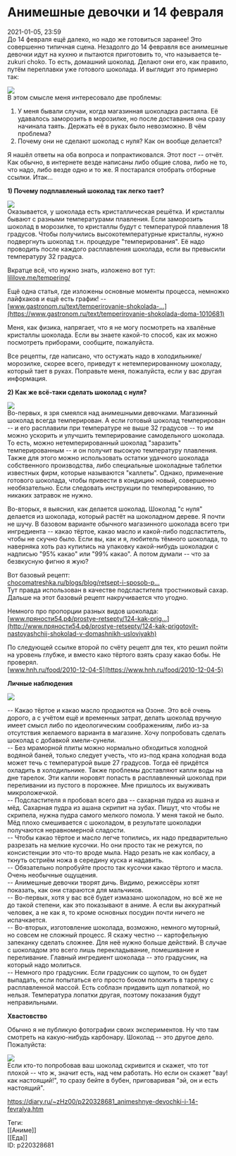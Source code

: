 Анимешные девочки и 14 февраля
===============================

   
 2021-01-05, 23:59   
  До 14 февраля ещё далеко, но надо же готовиться заранее! Это совершенно типичная сцена. Незадолго до 14 февравля все анимешные девочки идут на кухню и пытаются приготовить то, что называется te-zukuri choko. То есть, домашний шоколад. Делают они его, как правило, путём переплавки уже готового шоколада. И выглядит это примерно так:   
   
   [![](pics/IigfxyVl.png)](https://i.imgur.com/IigfxyV.png)     
 В этом смысле меня интересовало две проблемы:   
 1) У меня бывали случаи, когда магазинная шоколадка растаяла. Её удавалось заморозить в морозилке, но после доставания она сразу начинала таять. Держать её в руках было невозможно. В чём проблема?   
 2) Почему они не сделают шоколад с нуля? Как он вообще делается?   
   
 Я нашёл ответы на оба вопроса и попрактиковался. Этот пост -- отчёт. Как обычно, в интернете везде написаны либо общие слова, либо не то, что надо, либо везде одно и то же. Я постарался отобрать отборные ссылки. Итак...   
   
  **1) Почему подплавленый шоколад так легко тает?**    
   
   [![](pics/IcXCHfVl.png)](https://i.imgur.com/IcXCHfV.png)     
 Оказывается, у шоколада есть кристаллическая решётка. И кристаллы бывают с разными температурами плавления. Если заморозить шоколад в морозилке, то кристаллы будут с температурой плавления 18 градусов. Чтобы получились высокотемпературные кристаллы, нужно подвергнуть шоколад т.н. процедуре "темперирования". Её надо проводить после каждого расплавления шоколада, если вы превысили температуру 32 градуса.   
   
 Вкратце всё, что нужно знать, изложено вот тут:   
  [lililove.me/tempering/](https://lililove.me/tempering/)    
   
 Ещё одна статья, где изложены основные моменты процесса, немножко лайфхаков и ещё есть график! --   
  [www.gastronom.ru/text/temperirovanie-shokolada-...](https://www.gastronom.ru/text/temperirovanie-shokolada-doma-1010681)    
   
 Меня, как физика, напрягает, что я не могу посмотреть на хвалёные кристаллы шоколада. Если вы знаете какой-то способ, как их можно посмотреть приборами, сообщите, пожалуйста.   
   
 Все рецепты, где написано, что остужать надо в холодильнике/морозилке, скорее всего, приведут к нетемперированному шоколаду, который тает в руках. Поправьте меня, пожалуйста, если у вас другая информация.   
   
  **2) Как же всё-таки сделать шоколад с нуля?**    
   
   [![](pics/whyl745l.png)](https://i.imgur.com/whyl745.png)     
 Во-первых, я зря смеялся над анимешными девочками. Магазинный шоколад всегда темперирован. А если готовый шоколад темперирован -- и его расплавили при температуре не выше 32 градусов -- то им можно ускорить и улучшить темперирование самодельного шоколада. То есть, можно нетемперированный шоколад "заразить" темперированным -- и он получит высокую температуру плавления. Также для этого можно использовать остатки удачного шоколада собственного производства, либо специальные шоколадные таблетки известных фирм, которые называются "каллеты". Однако, применение готового шоколада, чтобы привести в кондицию новый, совершенно необязательно. Если следовать инструкции по темперированию, то никаких затравок не нужно.   
   
 Во-вторых, я выяснил, как делается шоколад. Шоколад "с нуля" делается из шоколада, который растёт на шоколадном дереве. Я почти не шучу. В базовом варианте обычного магазинного шоколада всего три ингредиента -- какао тёртое, какао масло и какой-либо подсластитель, чтобы не скучно было. Если вы, как и я, любитель тёмного шоколада, то наверняка хоть раз купились на упаковку какой-нибудь шоколадки с надписью "95% какао" или "99% какао". А потом думали -- что за безвкусную фигню я жую?   
   
 Вот базовый рецепт:   
  [chocomatreshka.ru/blogs/blog/retsept-i-sposob-p...](https://chocomatreshka.ru/blogs/blog/retsept-i-sposob-prigotovleniya-gorkogonezhnogo-shokolada)    
 Тут правда использован в качестве подсластителя тростниковый сахар.   
 Дальше на этот базовый рецепт накручивается что угодно.   
   
 Немного про пропорции разных видов шоколада:   
  [www.пряности54.рф/prostye-retsepty/124-kak-prig...](http://www.пряности54.рф/prostye-retsepty/124-kak-prigotovit-nastoyashchij-shokolad-v-domashnikh-usloviyakh)    
   
 По следующей ссылке второй по счёту рецепт для тех, кто решил пойти на уровень глубже, и вместо како тёртого взять сразу какао бобы. Не проверял.   
  [www.hnh.ru/food/2010-12-04-5](https://www.hnh.ru/food/2010-12-04-5)    
   
   
  **Личные наблюдения**    
   
   [![](pics/AD0ezP0l.png)](https://i.imgur.com/AD0ezP0.png)     
   
 -- Какао тёртое и какао масло продаются на Озоне. Это всё очень дорого, а с учётом ещё и временных затрат, делать шоколад вручную имеет смысл либо по идеологическим соображениям, либо из-за отсутствия желаемого варианта в магазине. Хочу попробовать сделать шоколад с добавкой хмели-сунели.   
 -- Без мраморной плиты можно нормально обходиться холодной водяной баней, только следует учесть, что из-под крана холодная вода может течь с температурой выше 27 градусов. Тогда её придётся охладить в холодильнике. Также проблемы доставляют капли воды на дне тарелок. Эти капли норовят попасть в расплавленный шоколад при переливании из пустого в порожнее. Мне пришлось их выуживать микроложечкой.   
 -- Подсластителя я пробовал всего два -- сахарная пудра из ашана и мёд. Сахарная пудра из ашана скрипит на зубах. Пишут, что чтобы не скрипела, нужна пудра самого мелкого помола. У меня такой не было. Мёд плохо смешивается с шоколадом, в результате шоколадки получаются неравномерной сладости.   
 -- Чтобы какао тёртое и масло легче топились, их надо предварительно разрезать на мелкие кусочки. Но они просто так не режутся, по консистенции это что-то вроде мыла. Надо резать не как колбасу, а ткнуть остриём ножа в середину куска и надавить.   
 -- Обязательно попробуйте просто так кусочки какао тёртого и масла. Очень необычные ощущения.   
 -- Анимешные девочки творят дичь. Видимо, режиссёры хотят показать, как они стараются для мальчиков.   
 -- Во-первых, хотя у вас всё будет измазано шоколадом, но всё же не до такой степени, как это показывают в аниме. А если вы аккуратный человек, а не как я, то кроме основных посудин почти ничего не испачкается.   
 -- Во-вторых, изготовление шоколада, возможно, немного муторный, но совсем не сложный процесс. Я скажу честно -- картофельную запеканку сделать сложнее. Для неё нужно больше действий. В случае с шоколадом это всего лишь перекладывание, помешивание и переливание. Главный ингредиент шоколада -- это градусник, на который надо молиться.   
 -- Немного про градусник. Если градусник со щупом, то он будет выпадать, если попытаться его просто боком положить в тарелку с расплавленной массой. Есть соблазн придавить щуп лопаткой, но нельзя. Температура лопатки другая, поэтому показания будут неправильными.   
   
  **Хвастовство**    
   
 Обычно я не публикую фотографии своих экспериментов. Ну что там смотреть на какую-нибудь карбонару. Шоколад -- это другое дело. Пожалуйста:   
   
   [![](pics/U2r69jwl.jpg)](https://i.imgur.com/U2r69jw.jpg)     
 Если кто-то попробовав ваш шоколад скривится и скажет, что тот плохой -- что ж, значит есть, над чем работать. Но если он скажет "вау! как настоящий!", то сразу бейте в бубен, приговаривая "эй, он и есть настоящий".   
    
 <https://diary.ru/~zHz00/p220328681_animeshnye-devochki-i-14-fevralya.htm>   
   
 Теги:   
 [[Аниме]]   
 [[Еда]]   
 ID: p220328681